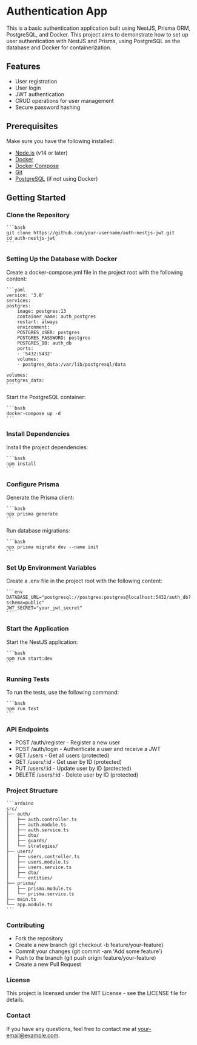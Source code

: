 # Authentication App

This is a basic authentication application built using NestJS, Prisma ORM, PostgreSQL, and Docker. This project aims to demonstrate how to set up user authentication with NestJS and Prisma, using PostgreSQL as the database and Docker for containerization.

## Features

- User registration
- User login
- JWT authentication
- CRUD operations for user management
- Secure password hashing

## Prerequisites

Make sure you have the following installed:

- [Node.js](https://nodejs.org/) (v14 or later)
- [Docker](https://www.docker.com/)
- [Docker Compose](https://docs.docker.com/compose/)
- [Git](https://git-scm.com/)
- [PostgreSQL](https://www.postgresql.org/) (if not using Docker)

## Getting Started

### Clone the Repository

    ```bash
    git clone https://github.com/your-username/auth-nestjs-jwt.git
    cd auth-nestjs-jwt
    ```

### Setting Up the Database with Docker
Create a docker-compose.yml file in the project root with the following content:

    ```yaml
    version: '3.8'
    services:
    postgres:
        image: postgres:13
        container_name: auth_postgres
        restart: always
        environment:
        POSTGRES_USER: postgres
        POSTGRES_PASSWORD: postgres
        POSTGRES_DB: auth_db
        ports:
        - '5432:5432'
        volumes:
        - postgres_data:/var/lib/postgresql/data

    volumes:
    postgres_data:
    ```  
Start the PostgreSQL container:

    ```bash
    docker-compose up -d
    ```    

### Install Dependencies
Install the project dependencies:

    ```bash
    npm install
    ```

### Configure Prisma
Generate the Prisma client:

    ```bash
    npx prisma generate
    ```

Run database migrations:

    ```bash
    npx prisma migrate dev --name init
    ```

### Set Up Environment Variables
Create a .env file in the project root with the following content:

    ```env
    DATABASE_URL="postgresql://postgres:postgres@localhost:5432/auth_db?schema=public"
    JWT_SECRET="your_jwt_secret"
    ```

### Start the Application
Start the NestJS application:

    ```bash
    npm run start:dev
    ```

### Running Tests
To run the tests, use the following command:

    ```bash
    npm run test
    ```

### API Endpoints
- POST /auth/register - Register a new user
- POST /auth/login - Authenticate a user and receive a JWT
- GET /users - Get all users (protected)
- GET /users/:id - Get user by ID (protected)
- PUT /users/:id - Update user by ID (protected)
- DELETE /users/:id - Delete user by ID (protected)

### Project Structure
    ```arduino
    src/
    ├── auth/
    │   ├── auth.controller.ts
    │   ├── auth.module.ts
    │   ├── auth.service.ts
    │   ├── dto/
    │   ├── guards/
    │   └── strategies/
    ├── users/
    │   ├── users.controller.ts
    │   ├── users.module.ts
    │   ├── users.service.ts
    │   ├── dto/
    │   └── entities/
    ├── prisma/
    │   ├── prisma.module.ts
    │   └── prisma.service.ts
    ├── main.ts
    └── app.module.ts
    ```

### Contributing
- Fork the repository
- Create a new branch (git checkout -b feature/your-feature)
- Commit your changes (git commit -am 'Add some feature')
- Push to the branch (git push origin feature/your-feature)
- Create a new Pull Request

### License
This project is licensed under the MIT License - see the LICENSE file for details.

### Contact
If you have any questions, feel free to contact me at your-email@example.com.

